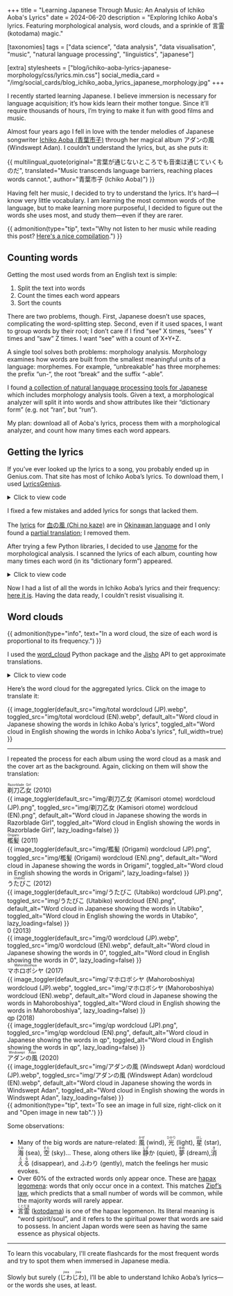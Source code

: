 +++
title = "Learning Japanese Through Music: An Analysis of Ichiko Aoba's Lyrics"
date = 2024-06-20
description = "Exploring Ichiko Aoba's lyrics. Featuring morphological analysis, word clouds, and a sprinkle of 言霊 (kotodama) magic."

[taxonomies]
tags = ["data science", "data analysis", "data visualisation", "music", "natural language processing", "linguistics", "japanese"]

[extra]
stylesheets = ["blog/ichiko-aoba-lyrics-japanese-morphology/css/lyrics.min.css"]
social_media_card = "/img/social_cards/blog_ichiko_aoba_lyrics_japanese_morphology.jpg"
+++

I recently started learning Japanese. I believe immersion is necessary for language acquisition; it’s how kids learn their mother tongue. Since it’ll require thousands of hours, I’m trying to make it fun with good films and music.

Almost four years ago I fell in love with the tender melodies of Japanese songwriter [Ichiko Aoba (<ruby>青葉市子</ruby>)](https://ichikoaoba.com/) through her magical album <nobr><ruby>アダンの風</ruby></nobr> (Windswept Adan). I couldn’t understand the lyrics, but, as she puts it:

{{ multilingual_quote(original="言葉が通じないところでも音楽は通じていくものだ", translated="Music transcends language barriers, reaching places words cannot.", author="<ruby>青葉市子</ruby> (Ichiko Aoba)") }}

Having felt her music, I decided to try to understand the lyrics. It's hard—I know very little vocabulary. I am learning the most common words of the language, but to make learning more purposeful, I decided to figure out the words she uses most, and study them—even if they are rarer.

{{ admonition(type="tip", text="Why not listen to her music while reading this post? [Here's a nice compilation](https://www.youtube.com/watch?v=ZezziAruUwg).") }}

## Counting words

Getting the most used words from an English text is simple:

1. Split the text into words
2. Count the times each word appears
3. Sort the counts

There are two problems, though. First, Japanese doesn’t use spaces, complicating the word-splitting step. Second, even if it used spaces, I want to group words by their root; I don’t care if I find “see” X times, “sees” Y times and “saw” Z times. I want “see” with a count of X+Y+Z.

A single tool solves both problems: morphology analysis. Morphology examines how words are built from the smallest meaningful units of a language: morphemes. For example, “unbreakable” has three morphemes: the prefix “un-“, the root “break” and the suffix “-able”.

I found [a collection of natural language processing tools for Japanese](https://github.com/taishi-i/awesome-japanese-nlp-resources) which includes morphology analysis tools. Given a text, a morphological analyzer will split it into words and show attributes like their “dictionary form” (e.g. not “ran”, but “run”).

My plan: download all of Aoba's lyrics, process them with a morphological analyzer, and count how many times each word appears.

## Getting the lyrics

If you’ve ever looked up the lyrics to a song, you probably ended up in Genius.com. That site has most of Ichiko Aoba’s lyrics. To download them, I used [LyricsGenius](https://github.com/xathon/LyricsGenius).

<details>
<summary>Click to view code</summary>

```python
# Using a fork of LyricsGenius with a bug fix: https://github.com/xathon/LyricsGenius
# pip install git+https://github.com/xathon/LyricsGenius.git
from collections import Counter
from pathlib import Path

import dango
import deepl
import lyricsgenius
import requests
from janome.tokenizer import Tokenizer
from wordcloud import WordCloud


token = "my_genius_api_token"  # Create an account and visit https://genius.com/api-clients
genius = lyricsgenius.Genius(token)

# Configuration.
genius.remove_section_headers = True
genius.excluded_terms = ["(English Translation)"]


def get_lyrics_filename(album_name):
    return f"lyrics_{album_name}.txt"


artist_name = "青葉市子 (Ichiko Aoba)"

# All her albums except a soundtrack (Amiko) and a field recording album (鮎川のしづく [Ayukawa no shizuku]).
albums = [
    "剃刀乙女 (Kamisori otome)",  # 2010
    "檻髪 (Origami)",  # 2011
    "うたびこ (Utabiko)",  # 2012
    "0",  # 2013
    "マホロボシヤ (Mahoroboshiya)",  # 2017
    "qp",  # 2018
    "アダンの風 (Windswept Adan)",  # 2020
]

for album in albums:
    filename = get_lyrics_filename(album)
    # Avoid re-downloading.
    if Path(filename).is_file():
        continue
    album = genius.search_album(album, artist_name)
    album.save_lyrics(extension="txt", sanitize=False, filename=filename)
```

</details>

I fixed a few mistakes and added lyrics for songs that lacked them.

The [lyrics](https://genius.com/Ichiko-aoba-chi-no-kaze-lyrics) for [<ruby>血の風</ruby> (Chi no kaze)](https://www.youtube.com/watch?v=inTS9P7yHfA) are in [Okinawan language](https://simple.wikipedia.org/wiki/Okinawan_language) and I only found a [partial translation](https://note.com/24k/n/n3ab88f856fa0); I removed them.

After trying a few Python libraries, I decided to use [Janome](https://github.com/mocobeta/janome) for the morphological analysis. I scanned the lyrics of each album, counting how many times each word (in its “dictionary form”) appeared.

<details>
<summary>Click to view code</summary>

```python
def read_lyrics_from_file(filename):
    with open(filename, "r", encoding="utf-8") as file:
        album_lyrics = file.read()
    return album_lyrics


def analyse_lyrics(text):
    # docs: https://mocobeta.github.io/janome/api/janome.html#janome.tokenizer.Token
    # Each Token object has the following attributes:
    # - surface: the word as it appears in the text
    # - part_of_speech: the part of speech of the word, which can be a compound value like "動詞,自立,*,*"
    # - infl_type: the type of inflection of the word (e.g., "五段・ラ行" for a verb)
    # - infl_form: the form of inflection of the word (e.g., "連用形" for a verb in the continuous form)
    # - base_form: the word in its dictionary/base form (e.g., "行く" for the verb "行った")
    # - reading: the reading of the word in katakana
    # - phonetic: the phonetic representation of the word in katakana
    excluded_pos = [
        "助詞",  # particles
        "記号",  # symbols
        "助動詞",  # auxiliary verbs
        "接尾",  # suffixes
        "接頭詞",  # prefixes
        "非自立",  # dependent words
    ]
    words = Tokenizer().tokenize(text)
    tokens = [
        w.base_form
        for w in words
        if w.surface == clean_text(w.surface)
        and all(pos not in w.part_of_speech.split(",") for pos in excluded_pos)
    ]
    return Counter(tokens)


# Function to remove non-word characters (space, comma, newline…)
def clean_text(text):
    return "".join([c for c in text if c.isalpha()])


total_frequencies = Counter()
album_frequencies = {}

for album in albums:
    filename = get_lyrics_filename(album)
    album_lyrics = read_lyrics_from_file(filename)
    dictionary_form_counter = analyse_lyrics(album_lyrics, tokenizer="janome")
    album_frequencies[album] = dictionary_form_counter
    total_frequencies += dictionary_form_counter
```

</details>

Now I had a list of all the words in Ichiko Aoba’s lyrics and their frequency: [here it is](assets/counts.txt). Having the data ready, I couldn't resist visualising it.

## Word clouds

{{ admonition(type="info", text="In a word cloud, the size of each word is proportional to its frequency.") }}

I used the [word_cloud](https://github.com/amueller/word_cloud/) Python package and the [Jisho](https://jisho.org/) API to get approximate translations.

<details>
<summary>Click to view code</summary>

```python
def generate_wordcloud(
    counter, album_name, font="NotoSansJP-Regular", output_dir="img/wordclouds"
):
    width = 3000
    height = 3000

    wordcloud = WordCloud(
        font_path=font,
        background_color=None,
        mode="RGBA",
        margin=0,
        width=width,
        height=height,
        color_func=lambda *args, **kwargs: "black",
    ).generate_from_frequencies(counter)

    output_filename = f"{output_dir}/{album_name} WordCloud mask.svg"
    with open(output_filename, "w") as f:
        f.write(wordcloud.to_svg())


for album in albums:
    generate_wordcloud(album_frequencies[album], album)

# Overall cloud.
generate_wordcloud(
    counter=total_frequencies,
    album_name="total",
)

# It's translation time!
# Jisho provided too much context for these, or not the right meaning.
manual_overrides = {
    "ここ": "here",
    "そこ": "there",
    "いる": "to be",
    "マホロボシヤ": "Mahoroboshiya",
    "アダン": "Adan",
    "星": "star",
    "Venus": "Venus",
    "Earth": "Earth",
    "Mars": "Mars",
    "Jupiter": "Jupiter",
    "Saturnus": "Saturnus",
    "Uranus": "Uranus",
    "Neptunus": "Neptunus",
    "Mercurius": "Mercurius",
    "髪": "hair",
    "I": "I",
    "pod": "pod",
    "前": "before",
    "m": "am",
    "am": "am",
    "水": "water",
    "抱く": "to embrace",
    "手のひら": "palm",
    "踊る": "to dance",
    "降る": "to fall",
    "どれ": "which",
    "瞬き": "blink",
    "そば": "near",
    "交わす": "to exchange",
    "開ける": "to open",
    "眠れる": "to sleep",
}


def fetch_translation(word):
    print(f"Fetching translation for {word}…")
    if word in manual_overrides:
        print(f"Manual override: {word} = {manual_overrides[word]}")
        return manual_overrides[word]
    url = f"https://jisho.org/api/v1/search/words?keyword={word}"
    response = requests.get(url)
    if response.status_code == 200:
        data = response.json()
        if data["data"]:
            first_entry = data["data"][0]
            first_sense = first_entry["senses"][0]
            first_translation = first_sense["english_definitions"][0]
            print(f"Translation: {word} = {first_translation}")
            return first_translation
    print(f"Translation not found for {word}.")
    return None


def translate_counter(counter, translation_map):
    translated_counter = Counter()
    for word, frequency in counter.items():
        translation = translation_map.get(word)
        if translation:
            if translation in translated_counter:
                # Multiple words can have the same translation (e.g. "僕" & "私" = "I").
                translated_counter[translation] += frequency
            else:
                translated_counter[translation] = frequency
    return translated_counter


# Fetch translations for all words.
translation_map = {}
for word in total_frequencies.keys():
    translation = fetch_translation(word)
    if translation:
        translation_map[word] = translation

translated_total_frequencies = translate_counter(total_frequencies, translation_map)

translated_album_frequencies = {
    album: translate_counter(freq, translation_map)
    for album, freq in album_frequencies.items()
}

# Translated word clouds.
for album in albums:
    generate_wordcloud(
        counter=translated_album_frequencies[album],
        album_name=album + " translated",
        font="Georgia",
        output_dir="img/wordclouds/masks",
    )

generate_wordcloud(
    counter=translated_total_frequencies,
    album_name="total translated",
    output_dir="img/wordclouds/masks",
    font="Georgia",
)

# Note: I used the SVG masks to complete the word clouds with the album covers in Photoshop.
# I got the covers from https://ichikoaoba.com/discography/.
```

</details>

Here’s the word cloud for the aggregated lyrics. Click on the image to translate it:

{{ image_toggler(default_src="img/total wordcloud (JP).webp", toggled_src="img/total wordcloud (EN).webp", default_alt="Word cloud in Japanese showing the words in Ichiko Aoba's lyrics", toggled_alt="Word cloud in English showing the words in Ichiko Aoba's lyrics", full_width=true) }}

---

I repeated the process for each album using the word cloud as a mask and the cover art as the background. Again, clicking on them will show the translation:

<div class="gallery full-width">
<div class="item">
<div class="caption"><ruby>剃刀乙女<rt>Razorblade Girl</rt></ruby> <span class="year">(2010)</span></div>
{{ image_toggler(default_src="img/剃刀乙女 (Kamisori otome) wordcloud (JP).png", toggled_src="img/剃刀乙女 (Kamisori otome) wordcloud (EN).png", default_alt="Word cloud in Japanese showing the words in Razorblade Girl", toggled_alt="Word cloud in English showing the words in Razorblade Girl", lazy_loading=false) }}
</div>

<div class="item">
<div class="caption"><ruby>檻髪<rt>Origami</rt></ruby> <span class="year">(2011)</span></div>
{{ image_toggler(default_src="img/檻髪 (Origami) wordcloud (JP).png", toggled_src="img/檻髪 (Origami) wordcloud (EN).png", default_alt="Word cloud in Japanese showing the words in Origami", toggled_alt="Word cloud in English showing the words in Origami", lazy_loading=false) }}
</div>

<div class="item">
<div class="caption"><ruby>うたびこ<rt>Utabiko</rt></ruby> <span class="year">(2012)</span></div>
{{ image_toggler(default_src="img/うたびこ (Utabiko) wordcloud (JP).png", toggled_src="img/うたびこ (Utabiko) wordcloud (EN).png", default_alt="Word cloud in Japanese showing the words in Utabiko", toggled_alt="Word cloud in English showing the words in Utabiko", lazy_loading=false) }}
</div>

<div class="item">
<div class="caption">0 <span class="year">(2013)</span></div>
{{ image_toggler(default_src="img/0 wordcloud (JP).webp", toggled_src="img/0 wordcloud (EN).webp", default_alt="Word cloud in Japanese showing the words in 0", toggled_alt="Word cloud in English showing the words in 0", lazy_loading=false) }}
</div>

<div class="item">
<div class="caption"><ruby>マホロボシヤ<rt>Mahoroboshiya</rt></ruby> <span class="year">(2017)</span></div>
{{ image_toggler(default_src="img/マホロボシヤ (Mahoroboshiya) wordcloud (JP).webp", toggled_src="img/マホロボシヤ (Mahoroboshiya) wordcloud (EN).webp", default_alt="Word cloud in Japanese showing the words in Mahoroboshiya", toggled_alt="Word cloud in English showing the words in Mahoroboshiya", lazy_loading=false) }}
</div>

<div class="item">
<div class="caption">qp <span class="year">(2018)</span></div>
{{ image_toggler(default_src="img/qp wordcloud (JP).png", toggled_src="img/qp wordcloud (EN).png", default_alt="Word cloud in Japanese showing the words in qp", toggled_alt="Word cloud in English showing the words in qp", lazy_loading=false) }}
</div>

<div class="item">
<div class="caption"><ruby>アダンの風<rt>Windswept Adan</rt></ruby> <span class="year">(2020)</span></div>
{{ image_toggler(default_src="img/アダンの風 (Windswept Adan) wordcloud (JP).webp", toggled_src="img/アダンの風 (Windswept Adan) wordcloud (EN).webp", default_alt="Word cloud in Japanese showing the words in Windswept Adan", toggled_alt="Word cloud in English showing the words in Windswept Adan", lazy_loading=false) }}
</div>
</div>

<div id="right-click-tip">
{{ admonition(type="tip", text='To see an image in full size, right-click on it and "Open image in new tab".') }}
</div>

Some observations:

- Many of the big words are nature-related: <ruby>風<rt>かぜ</rt></ruby> (wind), <ruby>光<rt>ひかり</rt></ruby> (light), <ruby>星<rt>ほし</rt></ruby> (star), <ruby>海<rt>うみ</rt></ruby> (sea), <ruby>空<rt>そら</rt></ruby> (sky)… These, along others like <ruby>静<rt>しず</rt>か</ruby> (quiet), <ruby>夢<rt>ゆめ</rt></ruby> (dream), <ruby>消<rt>き</rt>える<rt>える</rt></ruby> (disappear), and <ruby>ふわり</ruby> (gently), match the feelings her music evokes.
- Over 60% of the extracted words only appear once. These are [hapax legomena](https://simple.wikipedia.org/wiki/Hapax_legomenon): words that only occur once in a context. This matches [Zipf’s law](https://simple.wikipedia.org/wiki/Zipf%27s_law), which predicts that a small number of words will be common, while the majority words will rarely appear.
- <ruby>言霊<rt>ことだま</rt></ruby> ([kotodama](https://blog.oup.com/2014/05/kotodama-japanese-spirit-of-language/)) is one of the hapax legomenon. Its literal meaning is “word spirit/soul”, and it refers to the spiritual power that words are said to possess. In ancient Japan words were seen as having the same essence as physical objects.

---

To learn this vocabulary, I'll create flashcards for the most frequent words and try to spot them when immersed in Japanese media.

Slowly but surely (<ruby>じわ<rt>jiwa</rt>じわ<rt>jiwa</rt></ruby>), I’ll be able to understand Ichiko Aoba’s lyrics—or the words she uses, at least.

